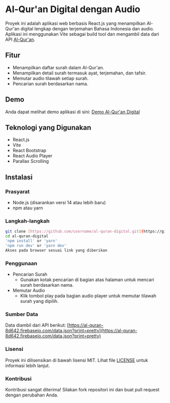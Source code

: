 # Al-Qur'an Digital dengan Audio

Proyek ini adalah aplikasi web berbasis React.js yang menampilkan Al-Qur'an digital lengkap dengan terjemahan Bahasa Indonesia dan audio. Aplikasi ini menggunakan Vite sebagai build tool dan mengambil data dari API [Al-Qur'an](https://al-quran-8d642.firebaseio.com/data.json?print=pretty).

## Fitur

- Menampilkan daftar surah dalam Al-Qur'an.
- Menampilkan detail surah termasuk ayat, terjemahan, dan tafsir.
- Memutar audio tilawah setiap surah.
- Pencarian surah berdasarkan nama.

## Demo

Anda dapat melihat demo aplikasi di sini: [Demo Al-Qur'an Digital](#)

## Teknologi yang Digunakan

- React.js
- Vite
- React Bootstrap
- React Audio Player
- Parallax Scrolling

## Instalasi

### Prasyarat

- Node.js (disarankan versi 14 atau lebih baru)
- npm atau yarn

### Langkah-langkah

   ```sh
   git clone [https://github.com/username/al-quran-digital.git](https://github.com/Jon3sjns/Quran-Digital)
   cd al-quran-digital
   'npm install' or 'yarn'
   'npm run dev' or 'yarn dev'
   Akses pada browser sesuai link yang diberikan
   ```

### Penggunaan

- Pencarian Surah
  - Gunakan kotak pencarian di bagian atas halaman untuk mencari surah berdasarkan nama.
- Memutar Audio
  - Klik tombol play pada bagian audio player untuk memutar tilawah surah yang dipilih.

### Sumber Data

Data diambil dari API berikut: [https://al-quran-8d642.firebaseio.com/data.json?print=pretty](https://al-quran-8d642.firebaseio.com/data.json?print=pretty)

### Lisensi

Proyek ini dilisensikan di bawah lisensi MIT. Lihat file [LICENSE](LICENSE) untuk informasi lebih lanjut.

### Kontribusi

Kontribusi sangat diterima! Silakan fork repositori ini dan buat pull request dengan perubahan Anda.

